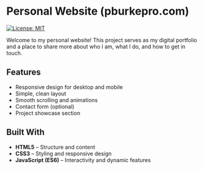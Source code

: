 # Personal Website (pburkepro.com)

[![License: MIT](https://img.shields.io/badge/license-MIT-C06524)](https://github.com/hynek/hatch-fancy-pypi-readme/blob/main/LICENSE.txt)

Welcome to my personal website! This project serves as my digital portfolio and a place to share more about who I am, what I do, and how to get in touch.

## Features

- Responsive design for desktop and mobile
- Simple, clean layout
- Smooth scrolling and animations
- Contact form (optional)
- Project showcase section

## Built With

- **HTML5** – Structure and content
- **CSS3** – Styling and responsive design
- **JavaScript (ES6)** – Interactivity and dynamic features

